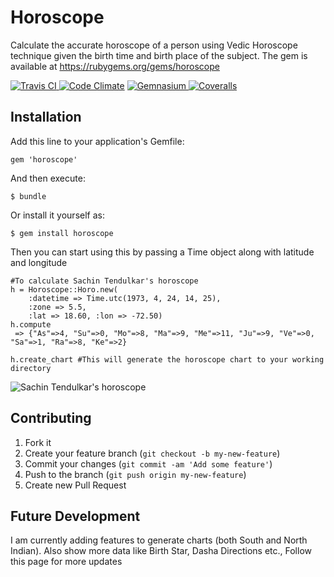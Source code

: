 # Horoscope

Calculate the accurate horoscope of a person using Vedic Horoscope technique given the birth time and birth place of the subject. The gem is available at https://rubygems.org/gems/horoscope

[![Travis CI   ](https://api.travis-ci.org/bragboy/horoscope.png)     ](https://travis-ci.org/bragboy/horoscope)
[![Code Climate](https://codeclimate.com/github/bragboy/horoscope.png)](https://codeclimate.com/github/bragboy/horoscope)
[![Gemnasium   ](https://gemnasium.com/bragboy/horoscope.png)           ](https://gemnasium.com/bragboy/horoscope)
[![Coveralls   ](https://coveralls.io/repos/bragboy/horoscope/badge.png)](https://coveralls.io/r/bragboy/horoscope)

## Installation

Add this line to your application's Gemfile:

    gem 'horoscope'
    
And then execute:

    $ bundle

Or install it yourself as:

    $ gem install horoscope
    
Then you can start using this by passing a Time object along with latitude and longitude
    
    #To calculate Sachin Tendulkar's horoscope
    h = Horoscope::Horo.new(
        :datetime => Time.utc(1973, 4, 24, 14, 25), 
        :zone => 5.5,
        :lat => 18.60, :lon => -72.50)
  	h.compute
  	 => {"As"=>4, "Su"=>0, "Mo"=>8, "Ma"=>9, "Me"=>11, "Ju"=>9, "Ve"=>0, "Sa"=>1, "Ra"=>8, "Ke"=>2}

  	h.create_chart #This will generate the horoscope chart to your working directory
  	
![Sachin Tendulkar's horoscope](http://i.imgur.com/xDErJxD.png)

## Contributing

1. Fork it
2. Create your feature branch (`git checkout -b my-new-feature`)
3. Commit your changes (`git commit -am 'Add some feature'`)
4. Push to the branch (`git push origin my-new-feature`)
5. Create new Pull Request


## Future Development

I am currently adding features to generate charts (both South and North Indian). Also show more data like Birth Star, Dasha Directions etc., Follow this page for more updates

